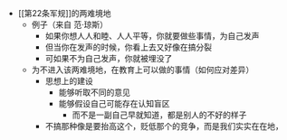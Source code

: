 - [[第22条军规]]的两难境地
	- 例子（来自 范·琼斯）
		- 如果你想人人和睦、人人平等，你就要做些事情，为自己发声
		- 但当你在发声的时候，你看上去又好像在搞分裂
		- 可如果不为自己发声，你就被埋没了
	- 为不进入该两难境地，在教育上可以做的事情（如何应对差异）
		- 思想上的建设
			- 能够听取不同的意见
			- 能够假设自己可能存在认知盲区
				- 而不是一副自己早就知道，都是别人的不好的样子
		- 不搞那种像是要抬高这个，贬低那个的竞争，而是我们实实在在地，